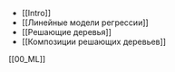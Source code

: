 * [[Intro]]
* [[Линейные модели регрессии]]
* [[Решающие деревья]]
* [[Композиции решающих деревьев]]

[[00_ML]] 
